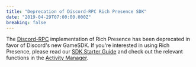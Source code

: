 ```yaml
---
title: "Deprecation of Discord-RPC Rich Presence SDK"
date: "2019-04-29T07:00:00.000Z"
breaking: false
---
```


The [Discord-RPC](https://github.com/discord/discord-rpc) implementation of Rich Presence has been deprecated in favor of Discord's new GameSDK. If you're interested in using Rich Presence, please read our [SDK Starter Guide](#DOCS_DEVELOPER_TOOLS_GAME_SDK/getting-started) and check out the relevant functions in the [Activity Manager](#DOCS_DEVELOPER_TOOLS_GAME_SDK/activities).
